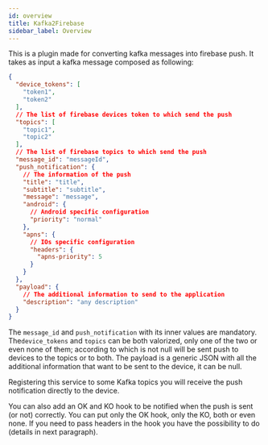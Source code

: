 ```yaml
---
id: overview
title: Kafka2Firebase
sidebar_label: Overview
---
```




This is a plugin made for converting kafka messages into firebase push. It takes as input a kafka message composed as following:

```json
{
  "device_tokens": [
    "token1",
    "token2"
  ],
  // The list of firebase devices token to which send the push
  "topics": [
    "topic1",
    "topic2"
  ],
  // The list of firebase topics to which send the push
  "message_id": "messageId",
  "push_notification": {
    // The information of the push
    "title": "title",
    "subtitle": "subtitle",
    "message": "message",
    "android": {
      // Android specific configuration 
      "priority": "normal"
    },
    "apns": {
      // IOs specific configuration 
      "headers": {
        "apns-priority": 5
      }
    }
  },
  "payload": {
    // The additional information to send to the application
    "description": "any description"
  }
}
```

The `message_id` and `push_notification` with its inner values are mandatory. The`device_tokens` and `topics` can be both valorized,
only one of the two or even none of them; according to which is not null will be sent push to devices to the topics or to both.
The payload is a generic JSON with all the additional information that want to be sent to the device, it can be null.

Registering this service to some Kafka topics you will receive the push notification directly to the device.

You can also add an OK and KO hook to be notified when the push is sent (or not) correctly. You can put only the OK hook,
only the KO, both or even none. If you need to pass headers in the hook you have the possibility to do (details in next 
paragraph).

